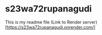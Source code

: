 # s23wa72rupanagudi
This is my readme file
(Link to Render server)[https://s23wa72rupanagudi.onrender.com/]
